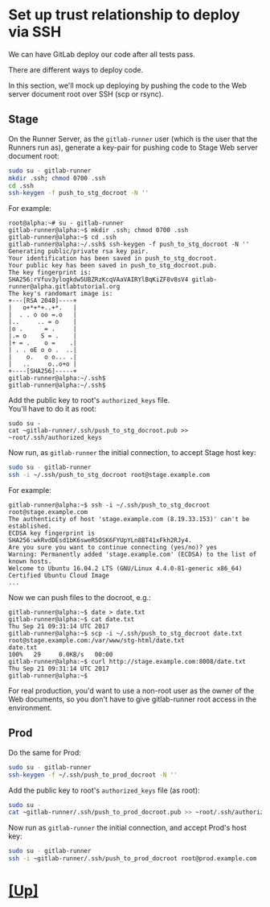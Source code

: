 # Set up trust relationship to deploy via SSH

We can have GitLab deploy our code after all tests pass.

There are different ways to deploy code.

In this section, we'll mock up deploying by pushing the code to the Web
server document root over SSH (scp or rsync).


## Stage

On the Runner Server, as the `gitlab-runner` user (which is the user
that the Runners run as), generate a key-pair for pushing code to Stage
Web server document root:

```bash
sudo su - gitlab-runner
mkdir .ssh; chmod 0700 .ssh
cd .ssh
ssh-keygen -f push_to_stg_docroot -N ''
```

For example:

```shell_session
root@alpha:~# su - gitlab-runner
gitlab-runner@alpha:~$ mkdir .ssh; chmod 0700 .ssh
gitlab-runner@alpha:~$ cd .ssh
gitlab-runner@alpha:~/.ssh$ ssh-keygen -f push_to_stg_docroot -N ''
Generating public/private rsa key pair.
Your identification has been saved in push_to_stg_docroot.
Your public key has been saved in push_to_stg_docroot.pub.
The key fingerprint is:
SHA256:rVfuv3ylogkdw5UBZRzKcqVAaVAIRYlBqKiZF8v8sV4 gitlab-runner@alpha.gitlabtutorial.org
The key's randomart image is:
+---[RSA 2048]----+
|   o+*+*+..+*.   |
|  . . o oo =.o   |
|..     .. = o    |
|o .      = .     |
|.= o    S = .    |
|+ = .    o =    .|
| . . oE o o .  ..|
|    o.   o o... .|
|   ..     o..o+o |
+----[SHA256]-----+
gitlab-runner@alpha:~/.ssh$
gitlab-runner@alpha:~/.ssh$
```

Add the public key to root's `authorized_keys` file.  
You'll have to do it as root:

```
sudo su -
cat ~gitlab-runner/.ssh/push_to_stg_docroot.pub >> ~root/.ssh/authorized_keys
```

Now run, as `gitlab-runner` the initial connection, to accept Stage host key:

```bash
sudo su - gitlab-runner
ssh -i ~/.ssh/push_to_stg_docroot root@stage.example.com
```

For example:

```shell_session
gitlab-runner@alpha:~$ ssh -i ~/.ssh/push_to_stg_docroot root@stage.example.com
The authenticity of host 'stage.example.com (8.19.33.153)' can't be established.
ECDSA key fingerprint is SHA256:wkRvdDEsd1bK6sweR5OSK6FYUpYLn8BT41xFkh2RJy4.
Are you sure you want to continue connecting (yes/no)? yes
Warning: Permanently added 'stage.example.com' (ECDSA) to the list of known hosts.
Welcome to Ubuntu 16.04.2 LTS (GNU/Linux 4.4.0-81-generic x86_64)
Certified Ubuntu Cloud Image
...
```
Now we can push files to the docroot, e.g.:

```
gitlab-runner@alpha:~$ date > date.txt
gitlab-runner@alpha:~$ cat date.txt
Thu Sep 21 09:31:14 UTC 2017
gitlab-runner@alpha:~$ scp -i ~/.ssh/push_to_stg_docroot date.txt  root@stage.example.com:/var/www/stg-html/date.txt
date.txt                                                                               100%   29     0.0KB/s   00:00
gitlab-runner@alpha:~$ curl http://stage.example.com:8008/date.txt
Thu Sep 21 09:31:14 UTC 2017
gitlab-runner@alpha:~$
```

For real production, you'd want to use a non-root user as the owner
of the Web documents, so you don't have to give gitlab-runner root access 
in the environment.

## Prod

Do the same for Prod:

```bash
sudo su - gitlab-runner
ssh-keygen -f ~/.ssh/push_to_prod_docroot -N ''
```


Add the public key to root's `authorized_keys` file (as root):

```bash
sudo su -
cat ~gitlab-runner/.ssh/push_to_prod_docroot.pub >> ~root/.ssh/authorized_keys
```

Now run as `gitlab-runner` the initial connection, and accept Prod's host key:

```bash
sudo su - gitlab-runner
ssh -i ~gitlab-runner/.ssh/push_to_prod_docroot root@prod.example.com
```

# [[Up]](README.md)
